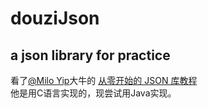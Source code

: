 # douziJson
## a json library for practice  
看了[@Milo Yip](https://www.zhihu.com/people/miloyip/activities)大牛的 [从零开始的 JSON 库教程](https://zhuanlan.zhihu.com/json-tutorial)  
他是用C语言实现的，现尝试用Java实现。
